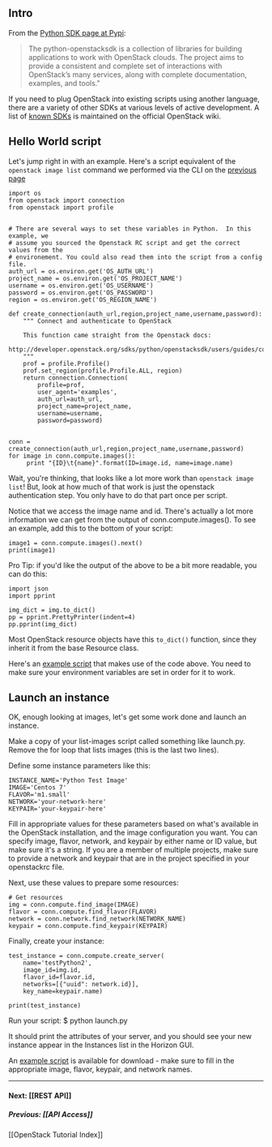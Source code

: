 <!-- linky links -->
[Python SDK page at PyPi]: https://pypi.python.org/pypi/openstacksdk
[Openstack End User Guide]: http://docs.openstack.org/user-guide/
[1]: http://docs.openstack.org/user-guide/common/cli-install-openstack-command-line-clients.html
[known SDKs]: https://wiki.openstack.org/wiki/SDKs

## Intro

From the [Python SDK page at Pypi]:  
> The python-openstacksdk is a collection of libraries for building applications to work with OpenStack clouds. The project aims to provide a consistent and complete set of interactions with OpenStack’s many services, along with complete documentation, examples, and tools."

If you need to plug OpenStack into existing scripts using another language, there are a variety of other SDKs at various levels of active development.  A list of [known SDKs] is maintained on the official OpenStack wiki.	 

## Hello World script

Let's jump right in with an example.  Here's a script equivalent of the `openstack image list` command we performed via the CLI on the [previous page](#API-Access.md)

    import os
    from openstack import connection
    from openstack import profile
    
    
    # There are several ways to set these variables in Python.  In this example, we
    # assume you sourced the Openstack RC script and get the correct values from the
    # environement. You could also read them into the script from a config file.
    auth_url = os.environ.get('OS_AUTH_URL')
    project_name = os.environ.get('OS_PROJECT_NAME')
    username = os.environ.get('OS_USERNAME')
    password = os.environ.get('OS_PASSWORD')
    region = os.environ.get('OS_REGION_NAME')
    
    def create_connection(auth_url,region,project_name,username,password):
        """ Connect and authenticate to OpenStack
     
        This function came straight from the Openstack docs:
        http://developer.openstack.org/sdks/python/openstacksdk/users/guides/connect.html
        """
        prof = profile.Profile()
        prof.set_region(profile.Profile.ALL, region)
        return connection.Connection(
            profile=prof,
            user_agent='examples',
            auth_url=auth_url,
            project_name=project_name,
            username=username,
            password=password)
    
    
    conn = create_connection(auth_url,region,project_name,username,password)
    for image in conn.compute.images():
         print "{ID}\t{name}".format(ID=image.id, name=image.name)


Wait, you're thinking, that looks like a lot more work than `openstack image list`!  But, look at how much of that work is just the openstack authentication step.  You only have to do that part once per script.

Notice that we access the image name and id.  There's actually a lot more information we can get from the output of conn.compute.images().  To see an example, add this to the bottom of your script:

    image1 = conn.compute.images().next()
    print(image1)

Pro Tip: if you'd like the output of the above to be a bit more readable, you can do this:

    import json
    import pprint
    
    img_dict = img.to_dict()
    pp = pprint.PrettyPrinter(indent=4)
    pp.pprint(img_dict)


Most OpenStack resource objects have this `to_dict()` function, since they inherit it from the base Resource class.

Here's an [example script](tutorial_scripts/list-images.py) that makes use of the code above.  You need to make sure your environment variables are set in order for it to work.

## Launch an instance

OK, enough looking at images, let's get some work done and launch an instance. 

Make a copy of your list-images script called something like launch.py.  Remove the for loop that lists images (this is the last two lines).

Define some instance parameters like this:

    INSTANCE_NAME='Python Test Image'
    IMAGE='Centos 7'
    FLAVOR='m1.small'
    NETWORK='your-network-here'
    KEYPAIR='your-keypair-here'

Fill in appropriate values for these parameters based on what's available in the OpenStack installation, and the image configuration you want.  You can specify image, flavor, network, and keypair by either name or ID value, but make sure it's a string. If you are a member of multiple projects, make sure to provide a network and keypair that are in the project specified in your openstackrc file.

Next, use these values to prepare some resources:

    # Get resources
    img = conn.compute.find_image(IMAGE)
    flavor = conn.compute.find_flavor(FLAVOR)
    network = conn.network.find_network(NETWORK_NAME)
    keypair = conn.compute.find_keypair(KEYPAIR)

Finally, create your instance:

    test_instance = conn.compute.create_server(
        name='testPython2', 
        image_id=img.id, 
        flavor_id=flavor.id, 
        networks=[{"uuid": network.id}], 
        key_name=keypair.name)
    
    print(test_instance)

Run your script: 
    $ python launch.py  

It should print the attributes of your server, and you should see your new instance appear in the Instances list in the Horizon GUI.

An [example script](tutorial_scripts/sdk_launch.py) is available for download - make sure to fill in the appropriate image, flavor, keypair, and network names.

***

#### Next: [[REST API]]
##### Previous: [[API Access]]
[[OpenStack Tutorial Index]]






